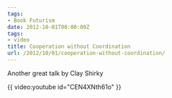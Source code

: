 ```yaml
---
tags:
- Book Futurism
date: 2012-10-01T00:00:00Z
tags:
- video
title: Cooperation without Coordination
url: /2012/10/01/cooperation-without-coordination/
---
```


Another great talk by Clay Shirky

{{ video:youtube id="CEN4XNth61o" }}
